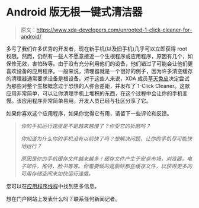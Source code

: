 # Android 版无根一键式清洁器

> 原文：<https://www.xda-developers.com/unrooted-1-click-cleaner-for-android/>

多亏了我们许多优秀的开发者，现在新手机(以及旧手机)几乎可以立即获得 root 权限。然而，仍然有一些人不愿意接近一个生根程序或应用程序，原因有几个，如保修无效，害怕砖等。由于没有充分利用他们的设备，他们错过了可能会让他们更喜欢设备的应用程序。一般来说，清理器就是一个很好的例子，因为许多清空缓存的清理器通常要求设备是根设备。对于这些人来说，XDA 成员[草天兔皮](http://forum.xda-developers.com/member.php?u=3417830)决定尝试为那些对整个生根概念过于恐惧的人弥合差距，并发布了 1-Click Cleaner。这款应用非常简单，可以让你清理手机上堆积的东西，在这个过程中会让你的手机变慢。该应用程序非常简单易用，开发人员已经与社区分享了它。

如果你喜欢这个应用程序，如果你觉得它有用，请留下一些评论和反馈。

> *你的手机运行速度是不是越来越慢了？你受它的折磨吗？*
> 
> *你知道为什么你的手机没有以前快了吗？想解决问题，让你的手机尽可能快地运行？*
> 
> *原因是你的手机缓存文件越来越多！缓存文件产生于安卓市场，浏览器，电子邮件，推特，脸书等等。你需要做的是删除那些缓存文件，以获得更多的可用存储空间来加快运行速度。*

您可以在[应用程序线程](http://forum.xda-developers.com/showthread.php?p=13623312#post13623312)中找到更多信息。

想在门户网站上发表什么吗？联系任何新闻记者。
